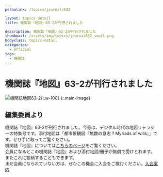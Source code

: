 ```yaml
---
permalink: /topics/journal/632

layout: topics_detail
title: 機関誌『地図』63-2が刊行されました

description: 機関誌『地図』63-2が刊行されました
thumbnail: /assets/img/topics/journal632_small.png
bodyclass: topics-detail
categories:
  - official
tags:
  - 機関誌
---
```

# 機関誌『地図』63-2が刊行されました
![機関誌地図63-2](https://jcacj.org/assets/img/topics/journal632.jpg){:.w-100}
{:.main-image}

## 編集委員より
機関誌『地図』63-2が刊行されました。今号は、デジタル時代の地図リテラシーの特集号です。添付地図は「都市景観図『無数の意志 ? Myriads of wills』」です。ぜひ手に取ってご覧ください。<br>
機関誌『地図』については[こちらのページ](https://jcacj.org/service.html)をご覧ください。<br>
会員になるとこの機関誌『地図』および添付地図/冊子が無償で受けとれます。またこれに投稿することもできます。<br>
まだ会員になられていない方は、ぜひこの機会に入会をご検討ください。[入会案内](https://jcacj.org/member.html)
